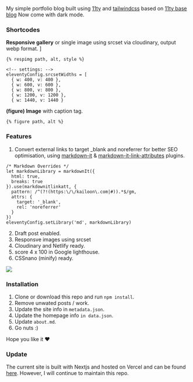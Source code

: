 My simple portfolio blog built using [11ty](https://www.11ty.dev/) and [tailwindcss](http://tailwindcss.com/) based on [11ty base blog](https://github.com/11ty/eleventy-base-blog) Now come with dark mode.

### Shortcodes

**Responsive gallery** or single image using srcset via cloudinary, output webp format.
]

```
{% respimg path, alt, style %}

<!-- settings: -->
eleventyConfig.srcsetWidths = [
  { w: 400, v: 400 },
  { w: 600, v: 600 },
  { w: 800, v: 800 },
  { w: 1200, v: 1200 },
  { w: 1440, v: 1440 }
```

**(figure) Image** with caption tag.

```
{% figure path, alt %}
```

### Features

1. Convert external links to target \_blank and noreferrer for better SEO optimisation, using [markdown-it](https://www.npmjs.com/package/markdown-it) & [markdown-it-link-attributes](https://www.npmjs.com/package/markdown-it-link-attributes) plugins.

```
/* Markdown Overrides */
let markdownLibrary = markdownIt({
  html: true,
  breaks: true
}).use(markdownitlinkatt, {
  pattern: /^(?!(https:\/\/kailoon\.com|#)).*$/gm,
  attrs: {
    target: '_blank',
    rel: 'noreferrer'
  }
})
eleventyConfig.setLibrary('md', markdownLibrary)
```

2. Draft post enabled.
3. Responsve images using srcset
4. Cloudinary and Netlify ready.
5. score 4 x 100 in Google lighthouse.
6. CSSnano (minify) ready.

![](https://res.cloudinary.com/kailoon/image/upload/v1613408502/kailoon.com/Screenshot_on_2021-02-14_at_19-06-24.png)

### Installation

1. Clone or download this repo and run `npm install`.
2. Remove unwated posts / work.
3. Update the site info in `metadata.json`.
4. Update the homepage info `in data.json`.
5. Update `about.md`.
6. Go nuts :)

Hope you like it ❤️

### Update

The current site is built with Nextjs and hosted on Vercel and can be found [here](https://github.com/kailoon/kailoon-next). However, I will continue to maintain this repo.
